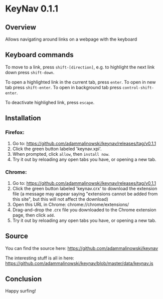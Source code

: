 # KeyNav 0.1.1


## Overview

Allows navigating around links on a webpage with the keyboard


## Keyboard commands

To move to a link, press `shift-[direction]`, e.g. to highlight the next link
down press `shift-down`.

To open a highlighted link in the current tab, press `enter`. To open in new tab
press `shift-enter`. To open in background tab press `control-shift-enter`.

To deactivate highlighed link, press `escape`.


## Installation

### Firefox:

1. Go to: https://github.com/adammalinowski/keynav/releases/tag/v0.1.1
2. Click the green button labeled 'keynav.xpi'.
3. When prompted, click `allow`, then `install now`.
4. Try it out by reloading any open tabs you have, or opening a new tab.


### Chrome:

1. Go to: https://github.com/adammalinowski/keynav/releases/tag/v0.1.1
2. Click the green button labeled 'keynav.crx' to download the extension file
   (a message may appear saying "extensions cannot be added from this site",
    but this will not affect the download)
2. Open this URL in Chrome: chrome://chrome/extensions/
3. Drag-and-drop the .crx file you downloaded to the Chrome extension page, then click `add`.
4. Try it out by reloading any open tabs you have, or opening a new tab.


## Source

You can find the source here: https://github.com/adammalinowski/keynav

The interesting stuff is all in here: https://github.com/adammalinowski/keynav/blob/master/data/keynav.js


## Conclusion

Happy surfing!
